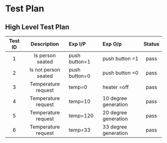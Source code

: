 
# Test Plan
## High Level Test Plan
| Test ID | Description | Exp I/P | Exp O/p | Status |
| :---:        |     :---:      |          :--- |:---| :---: |
|1| Is person seated | push button=1 | push button =1 | pass|
|2| Is not person seated | push button=0 | push button =0 | pass|
|3|Temperature request|temp=0|heater =off| pass|
|4| Temperature request|temp=10|10 degree generation| pass|
|5| Temperature request|temp=120|20 degree generation| pass|
|6| Temperature request|temp=33|33 degree generation| pass|
